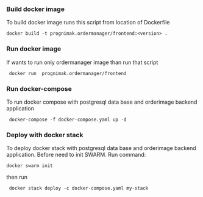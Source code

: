 ### Build docker image
To build docker image runs this script from location of Dockerfile
````
docker build -t prognimak.ordermanager/frontend:<version> .
````
### Run docker image

If wants to run only ordermanager image than run that script
```
 docker run  prognimak.ordermanager/frontend
```

### Run docker-compose
To run docker compose with postgresql data base and orderimage backend application
```
 docker-compose -f docker-compose.yaml up -d
```

### Deploy with docker stack
To deploy docker stack with postgresql data base and orderimage backend application.
Before need to init SWARM. Run command:
```
docker swarm init
```
then run
```
 docker stack deploy -c docker-compose.yaml my-stack
```